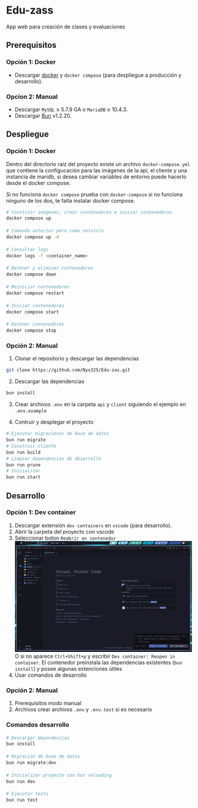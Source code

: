 # Edu-zass

App web para creación de clases y evaluaciones

## Prerequisitos
### Opción 1: Docker
- Descargar [docker](https://www.docker.com/) y `docker compose` (para despliegue a producción y desarrollo).

### Opcion 2: Manual
- Descargar `MySQL` ≥ 5.7.9 GA o `MariaDB` ≥  10.4.3.
- Descargar [Bun](https://bun.com/) v1.2.20.

## Despliegue
### Opción 1: Docker
Dentro del directorio raíz del proyecto existe un archivo `docker-compose.yml` que contiene la configucación para las imágenes de la api, el cliente y una instancia de maridb, si desea cambiar variables de entorno puede hacerlo desde el docker compose.

Si no funciona `docker compose` prueba con `docker-compose` si no funciona ninguno de los dos, te falta instalar docker compose.
```bash
# Construir imágenes, crear contenedores e iniciar contenedores
docker compose up

# Comando anterior pero como servicio
docker compose up -d

# Consultar logs
docker logs -f <container_name>

# Detener y eliminar contenedores
docker compose down

# Reiniciar contenedores
docker compose restart

# Iniciar contenedores
docker compose start

# Detener contenedores
docker compose stop
```

### Opción 2: Manual
1. Clonar el repositorio y descargar las dependencias

```bash
git clone https://github.com/Nyx325/Edu-zas.git
```

2. Descargar las dependencias

```bash
bun install
```

3. Crear archivos `.env` en la carpeta `api` y `client` siguiendo
  el ejemplo en `.env.example`

4. Contruir y desplegar el proyecto
```bash
# Ejecutar migraciones de base de datos
bun run migrate
# Construir cliente
bun run build
# Limpiar dependencias de desarrollo
bun run prune
# Inicializar
bun run start
```

## Desarrollo
### Opción 1: Dev container
1. Descargar extensión `dev containers` en `vscode` (para desarrollo).
2. Abrir la carpeta del proyecto con vscode
3. Seleccionar boton `Reabrir en contenedor`
![Reopen in container](./images/Reopen%20in%20container.png)
O si no aparece `Ctrl+Shift+p` y escribir `Dev container: Reopen in container`.
El contenedor preinstala las dependencias existentes (`bun install`) y posee algunas extenciones útiles
4. Usar comandos de desarrollo

### Opción 2: Manual
1. Prerequisitos modo manual
2. Archivos crear archivos `.env` y `.env.test` si es necesario

### Comandos desarrollo
```bash
# Descargar dependencias
bun install

# Migración de base de datos
bun run migrate:dev

# Inicializar proyecto con hot reloading
bun run dev

# Ejecutar tests
bun run test
```
